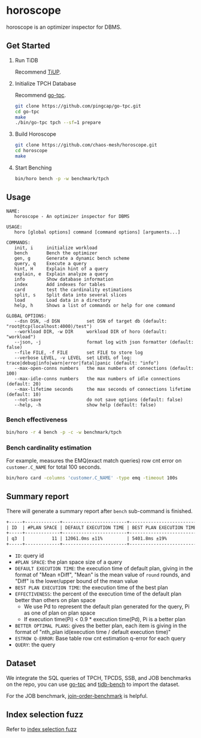 # horoscope

horoscope is an optimizer inspector for DBMS.

## Get Started

1. Run TiDB

    Recommend [TiUP](https://tiup.io).

2. Initialize TPCH Database

    Recommend [go-tpc](https://github.com/pingcap/go-tpc).
    ```bash
    git clone https://github.com/pingcap/go-tpc.git
    cd go-tpc
    make
    ./bin/go-tpc tpch --sf=1 prepare
    ```

3. Build Horoscope

    ```bash
    git clone https://github.com/chaos-mesh/horoscope.git
    cd horoscope
    make
    ```

4. Start Benching

    ```bash
    bin/horo bench -p -w benchmark/tpch
    ```

## Usage

```
NAME:
   horoscope - An optimizer inspector for DBMS

USAGE:
   horo [global options] command [command options] [arguments...]

COMMANDS:
   init, i     initialize workload
   bench       Bench the optimizer
   gen, g      Generate a dynamic bench scheme
   query, q    Execute a query
   hint, H     Explain hint of a query
   explain, e  Explain analyze a query
   info        Show database information
   index       Add indexes for tables
   card        test the cardinality estimations
   split, s    Split data into several slices
   load        Load data in a directory
   help, h     Shows a list of commands or help for one command

GLOBAL OPTIONS:
   --dsn DSN, -d DSN          set DSN of target db (default: "root@tcp(localhost:4000)/test")
   --workload DIR, -w DIR     workload DIR of horo (default: "workload")
   --json, -j                 format log with json formatter (default: false)
   --file FILE, -f FILE       set FILE to store log
   --verbose LEVEL, -v LEVEL  set LEVEL of log: trace|debug|info|warn|error|fatal|panic (default: "info")
   --max-open-conns numbers   the max numbers of connections (default: 100)
   --max-idle-conns numbers   the max numbers of idle connections (default: 20)
   --max-lifetime seconds     the max seconds of connections lifetime (default: 10)
   --not-save                 do not save options (default: false)
   --help, -h                 show help (default: false)
```

### Bench effectiveness

```sh
bin/horo -r 4 bench -p -c -w benchmark/tpch
```

### Bench cardinality estimation

For example, measures the EMQ(exact match queries) row cnt error on `customer.C_NAME` for total 100 seconds.

```sh
bin/horo card -columns 'customer.C_NAME' -type emq -timeout 100s
```

## Summary report

There will generate a summary report after `bench` sub-command is finished.

```txt
+-----+-------------+------------------------+--------------------------+---------------+---------------------------------+--------------------------------------------------------------------+------------------------------------------------------------------------------------------------------------------------------------------------------------------------------------------------------------------------------------------------------------------------------------------------------------------------------------------------------------------------------+
| ID  | #PLAN SPACE | DEFAULT EXECUTION TIME | BEST PLAN EXECUTION TIME | EFFECTIVENESS | BETTER OPTIMAL PLANS            | ESTROW Q-ERROR                                                     | QUERY                                                                                                                                                                                                                                                                                                                                                                        |
+-----+-------------+------------------------+--------------------------+---------------+---------------------------------+--------------------------------------------------------------------+------------------------------------------------------------------------------------------------------------------------------------------------------------------------------------------------------------------------------------------------------------------------------------------------------------------------------------------------------------------------------+
| q3  |          11 | 12061.0ms ±11%         | 5401.8ms ±19%            | 72.7%         | #6(44.8%),#10(66.4%),#11(47.3%) | count:3, median:1.0, 90th:7173270.0, 95th:7173270.0, max:7173270.0 | SELECT l_orderkey,sum(l_extendedprice*(1-l_discount)) AS revenue,o_orderdate,o_shippriority FROM ((customer) JOIN orders) JOIN lineitem WHERE c_mktsegment="AUTOMOBILE" AND c_custkey=o_custkey AND l_orderkey=o_orderkey AND o_orderdate<"1995-03-13" AND l_shipdate>"1995-03-13" GROUP BY l_orderkey,o_orderdate,o_shippriority ORDER BY revenue DESC,o_orderdate LIMIT 10 |
+-----+-------------+------------------------+--------------------------+---------------+---------------------------------+--------------------------------------------------------------------+------------------------------------------------------------------------------------------------------------------------------------------------------------------------------------------------------------------------------------------------------------------------------------------------------------------------------------------------------------------------------+
```

* `ID`: query id
* `#PLAN SPACE`: the plan space size of a query
* `DEFAULT EXECUTION TIME`: the execution time of default plan, giving in the format of "Mean ±Diff", "Mean" is the mean value of `round` rounds, and "Diff" is the lower/upper bound of the mean value
* `BEST PLAN EXECUTION TIME`: the execution time of the best plan
* `EFFECTIVENESS`: the percent of the execution time of the default plan better than others on plan space
    * We use Pd to represent the default plan generated for the query, Pi as one of plan on plan space
    * If execution time(Pi) < 0.9 * execution time(Pd), Pi is a better plan
* `BETTER OPTIMAL PLANS`: gives the better plan, each item is giving in the format of "nth_plan id(execution time / default execution time)"
* `ESTROW Q-ERROR`: Base table row cnt estimation q-error for each query
* `QUERY`: the query

## Dataset

We integrate the SQL queries of TPCH, TPCDS, SSB, and JOB benchmarks on the repo, you can use [go-tpc](https://github.com/pingcap/go-tpc) and [tidb-bench](https://github.com/pingcap/tidb-bench) to import the dataset.

For the JOB benchmark, [join-order-benchmark](https://github.com/gregrahn/join-order-benchmark) is helpful.

## Index selection fuzz

Refer to [index selection fuzz](doc/index_selection.md)
